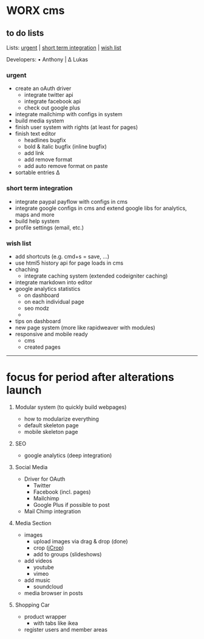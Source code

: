 # WORX cms

## to do lists

Lists: [urgent](#urgent) | [short term integration](#short-term-integration) | [wish list](#wish-list)

Developers: • Anthony | ∆ Lukas

### urgent
- create an oAuth driver
	- integrate twitter api
	- integrate facebook api
	- check out google plus
- integrate mailchimp with configs in system
- build media system
- finish user system with rights (at least for pages)
- finish text editor
	- headlines bugfix
	- bold & italic bugfix (inline bugfix)
	- add link
	- add remove format
	- add auto remove format on paste
- sortable entries ∆

### short term integration
- integrate paypal payflow with configs in cms
- integrate google configs in cms and extend google libs for analytics, maps and more
- build help system
- profile settings (email, etc.)

### wish list
- add shortcuts (e.g. cmd+s = save, ...)
- use html5 history api for page loads in cms
- chaching
	- integrate caching system (extended codeigniter caching)
- integrate markdown into editor
- google analytics statistics 
	- on dashboard
	- on each individual page
	- seo modz
	- 
- tips on dashboard
- new page system (more like rapidweaver with modules)
- responsive and mobile ready
	- cms
	- created pages
	
--------------------------------------------------------
# focus for period after alterations launch

1. Modular system (to quickly build webpages)
	- how to modularize everything
	- default skeleton page
	- mobile skeleton page

2. SEO
	- google analytics (deep integration)

3. Social Media
	- Driver for OAuth
		- Twitter
		- Facebook (incl. pages)
		- Mailchimp
		- Google Plus if possible to post
	- Mail Chimp integration
	
4. Media Section
	- images
		- upload images via drag & drop (done)
		- crop ([jCrop](https://github.com/tapmodo/Jcrop))	
		- add to groups (slideshows)
	- add videos
		- youtube
		- vimeo
	- add music
		- soundcloud
	- media browser in posts
	
5. Shopping	Car
	- product wrapper
		- with tabs like ikea
	- register users and member areas


